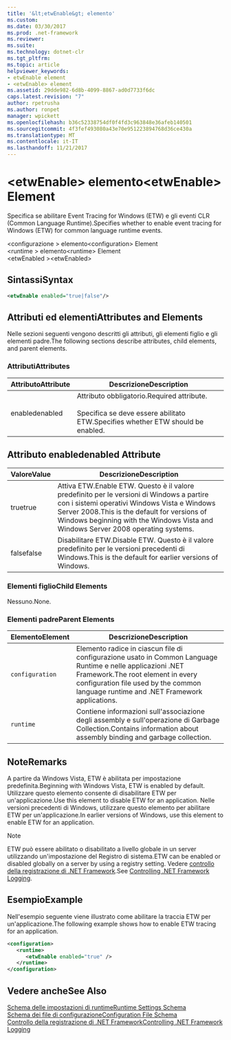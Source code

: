 ```yaml
---
title: '&lt;etwEnable&gt; elemento'
ms.custom: 
ms.date: 03/30/2017
ms.prod: .net-framework
ms.reviewer: 
ms.suite: 
ms.technology: dotnet-clr
ms.tgt_pltfrm: 
ms.topic: article
helpviewer_keywords:
- etwEnable element
- <etwEnable> element
ms.assetid: 29dde982-6d8b-4099-8867-ad0d7733f6dc
caps.latest.revision: "7"
author: rpetrusha
ms.author: ronpet
manager: wpickett
ms.openlocfilehash: b36c52338754df0f4fd3c963848e36afeb140501
ms.sourcegitcommit: 4f3fef493080a43e70e951223894768d36ce430a
ms.translationtype: MT
ms.contentlocale: it-IT
ms.lasthandoff: 11/21/2017
---
```

# <a name="ltetwenablegt-element"></a><span data-ttu-id="b7103-102">&lt;etwEnable&gt; elemento</span><span class="sxs-lookup"><span data-stu-id="b7103-102">&lt;etwEnable&gt; Element</span></span>
<span data-ttu-id="b7103-103">Specifica se abilitare Event Tracing for Windows (ETW) e gli eventi CLR (Common Language Runtime).</span><span class="sxs-lookup"><span data-stu-id="b7103-103">Specifies whether to enable event tracing for Windows (ETW) for common language runtime events.</span></span>  
  
 <span data-ttu-id="b7103-104">\<configurazione > elemento</span><span class="sxs-lookup"><span data-stu-id="b7103-104">\<configuration> Element</span></span>  
<span data-ttu-id="b7103-105">\<runtime > elemento</span><span class="sxs-lookup"><span data-stu-id="b7103-105">\<runtime> Element</span></span>  
<span data-ttu-id="b7103-106">\<etwEnabled ></span><span class="sxs-lookup"><span data-stu-id="b7103-106">\<etwEnabled></span></span>  
  
## <a name="syntax"></a><span data-ttu-id="b7103-107">Sintassi</span><span class="sxs-lookup"><span data-stu-id="b7103-107">Syntax</span></span>  
  
```xml  
<etwEnable enabled="true|false"/>  
```  
  
## <a name="attributes-and-elements"></a><span data-ttu-id="b7103-108">Attributi ed elementi</span><span class="sxs-lookup"><span data-stu-id="b7103-108">Attributes and Elements</span></span>  
 <span data-ttu-id="b7103-109">Nelle sezioni seguenti vengono descritti gli attributi, gli elementi figlio e gli elementi padre.</span><span class="sxs-lookup"><span data-stu-id="b7103-109">The following sections describe attributes, child elements, and parent elements.</span></span>  
  
### <a name="attributes"></a><span data-ttu-id="b7103-110">Attributi</span><span class="sxs-lookup"><span data-stu-id="b7103-110">Attributes</span></span>  
  
|<span data-ttu-id="b7103-111">Attributo</span><span class="sxs-lookup"><span data-stu-id="b7103-111">Attribute</span></span>|<span data-ttu-id="b7103-112">Descrizione</span><span class="sxs-lookup"><span data-stu-id="b7103-112">Description</span></span>|  
|---------------|-----------------|  
|<span data-ttu-id="b7103-113">enabled</span><span class="sxs-lookup"><span data-stu-id="b7103-113">enabled</span></span>|<span data-ttu-id="b7103-114">Attributo obbligatorio.</span><span class="sxs-lookup"><span data-stu-id="b7103-114">Required attribute.</span></span><br /><br /> <span data-ttu-id="b7103-115">Specifica se deve essere abilitato ETW.</span><span class="sxs-lookup"><span data-stu-id="b7103-115">Specifies whether ETW should be enabled.</span></span>|  
  
## <a name="enabled-attribute"></a><span data-ttu-id="b7103-116">Attributo enabled</span><span class="sxs-lookup"><span data-stu-id="b7103-116">enabled Attribute</span></span>  
  
|<span data-ttu-id="b7103-117">Valore</span><span class="sxs-lookup"><span data-stu-id="b7103-117">Value</span></span>|<span data-ttu-id="b7103-118">Descrizione</span><span class="sxs-lookup"><span data-stu-id="b7103-118">Description</span></span>|  
|-----------|-----------------|  
|<span data-ttu-id="b7103-119">true</span><span class="sxs-lookup"><span data-stu-id="b7103-119">true</span></span>|<span data-ttu-id="b7103-120">Attiva ETW.</span><span class="sxs-lookup"><span data-stu-id="b7103-120">Enable ETW.</span></span> <span data-ttu-id="b7103-121">Questo è il valore predefinito per le versioni di Windows a partire con i sistemi operativi Windows Vista e Windows Server 2008.</span><span class="sxs-lookup"><span data-stu-id="b7103-121">This is the default for versions of Windows beginning with the Windows Vista and Windows Server 2008 operating systems.</span></span>|  
|<span data-ttu-id="b7103-122">false</span><span class="sxs-lookup"><span data-stu-id="b7103-122">false</span></span>|<span data-ttu-id="b7103-123">Disabilitare ETW.</span><span class="sxs-lookup"><span data-stu-id="b7103-123">Disable ETW.</span></span> <span data-ttu-id="b7103-124">Questo è il valore predefinito per le versioni precedenti di Windows.</span><span class="sxs-lookup"><span data-stu-id="b7103-124">This is the default for earlier versions of Windows.</span></span>|  
  
### <a name="child-elements"></a><span data-ttu-id="b7103-125">Elementi figlio</span><span class="sxs-lookup"><span data-stu-id="b7103-125">Child Elements</span></span>  
 <span data-ttu-id="b7103-126">Nessuno.</span><span class="sxs-lookup"><span data-stu-id="b7103-126">None.</span></span>  
  
### <a name="parent-elements"></a><span data-ttu-id="b7103-127">Elementi padre</span><span class="sxs-lookup"><span data-stu-id="b7103-127">Parent Elements</span></span>  
  
|<span data-ttu-id="b7103-128">Elemento</span><span class="sxs-lookup"><span data-stu-id="b7103-128">Element</span></span>|<span data-ttu-id="b7103-129">Descrizione</span><span class="sxs-lookup"><span data-stu-id="b7103-129">Description</span></span>|  
|-------------|-----------------|  
|`configuration`|<span data-ttu-id="b7103-130">Elemento radice in ciascun file di configurazione usato in Common Language Runtime e nelle applicazioni .NET Framework.</span><span class="sxs-lookup"><span data-stu-id="b7103-130">The root element in every configuration file used by the common language runtime and .NET Framework applications.</span></span>|  
|`runtime`|<span data-ttu-id="b7103-131">Contiene informazioni sull'associazione degli assembly e sull'operazione di Garbage Collection.</span><span class="sxs-lookup"><span data-stu-id="b7103-131">Contains information about assembly binding and garbage collection.</span></span>|  
  
## <a name="remarks"></a><span data-ttu-id="b7103-132">Note</span><span class="sxs-lookup"><span data-stu-id="b7103-132">Remarks</span></span>  
 <span data-ttu-id="b7103-133">A partire da Windows Vista, ETW è abilitata per impostazione predefinita.</span><span class="sxs-lookup"><span data-stu-id="b7103-133">Beginning with Windows Vista, ETW is enabled by default.</span></span> <span data-ttu-id="b7103-134">Utilizzare questo elemento consente di disabilitare ETW per un'applicazione.</span><span class="sxs-lookup"><span data-stu-id="b7103-134">Use this element to disable ETW for an application.</span></span> <span data-ttu-id="b7103-135">Nelle versioni precedenti di Windows, utilizzare questo elemento per abilitare ETW per un'applicazione.</span><span class="sxs-lookup"><span data-stu-id="b7103-135">In earlier versions of Windows, use this element to enable ETW for an application.</span></span>  
  
> [!NOTE]
>  <span data-ttu-id="b7103-136">ETW può essere abilitato o disabilitato a livello globale in un server utilizzando un'impostazione del Registro di sistema.</span><span class="sxs-lookup"><span data-stu-id="b7103-136">ETW can be enabled or disabled globally on a server by using a registry setting.</span></span> <span data-ttu-id="b7103-137">Vedere [controllo della registrazione di .NET Framework](../../../../../docs/framework/performance/controlling-logging.md).</span><span class="sxs-lookup"><span data-stu-id="b7103-137">See [Controlling .NET Framework Logging](../../../../../docs/framework/performance/controlling-logging.md).</span></span>  
  
## <a name="example"></a><span data-ttu-id="b7103-138">Esempio</span><span class="sxs-lookup"><span data-stu-id="b7103-138">Example</span></span>  
 <span data-ttu-id="b7103-139">Nell'esempio seguente viene illustrato come abilitare la traccia ETW per un'applicazione.</span><span class="sxs-lookup"><span data-stu-id="b7103-139">The following example shows how to enable ETW tracing for an application.</span></span>  
  
```xml  
<configuration>  
   <runtime>  
      <etwEnable enabled="true" />  
   </runtime>  
</configuration>  
```  
  
## <a name="see-also"></a><span data-ttu-id="b7103-140">Vedere anche</span><span class="sxs-lookup"><span data-stu-id="b7103-140">See Also</span></span>  
 [<span data-ttu-id="b7103-141">Schema delle impostazioni di runtime</span><span class="sxs-lookup"><span data-stu-id="b7103-141">Runtime Settings Schema</span></span>](../../../../../docs/framework/configure-apps/file-schema/runtime/index.md)  
 [<span data-ttu-id="b7103-142">Schema dei file di configurazione</span><span class="sxs-lookup"><span data-stu-id="b7103-142">Configuration File Schema</span></span>](../../../../../docs/framework/configure-apps/file-schema/index.md)  
 [<span data-ttu-id="b7103-143">Controllo della registrazione di .NET Framework</span><span class="sxs-lookup"><span data-stu-id="b7103-143">Controlling .NET Framework Logging</span></span>](../../../../../docs/framework/performance/controlling-logging.md)
